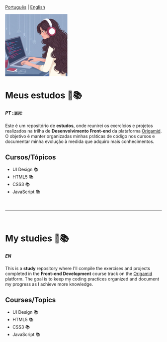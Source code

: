 [Português](#PT) | [English](#en)

<img src="./img-readme/img.jpg" width=200px>

# Meus estudos 📝📚

##### PT :🇧🇷:

Este é um repositório de <strong>estudos</strong>, onde reunirei os exercícios e projetos realizados na trilha de <strong>Desenvolvimento Front-end</strong> da plataforma [Origamid](https://www.origamid.com/). O objetivo é manter organizadas minhas práticas de código nos cursos e documentar minha evolução à medida que adquiro mais conhecimentos.

## Cursos/Tópicos

- UI Design 📚
- HTML5 📚
- CSS3 📚
- JavaScript 📚

<br>
<hr>
<br>

# My studies 📝📚

##### EN

This is a <strong>study</strong> repository where I'll compile the exercises and projects completed in the <strong>Front-end Development</strong> course track on the [Origamid](https://www.origamid.com/) platform. The goal is to keep my coding practices organized and document my progress as I achieve more knowledge.

## Courses/Topics

- UI Design 📚
- HTML5 📚
- CSS3 📚
- JavaScript 📚


